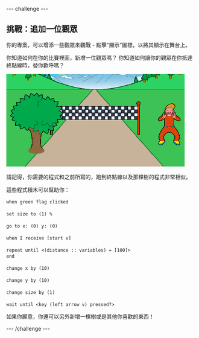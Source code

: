 --- challenge ---

## 挑戰：追加一位觀眾

你的專案，可以增添一些觀眾來觀戰 - 點擊“顯示”圖標，以將其顯示在舞台上。

你知道如何在你的比賽裡面，新增一位觀眾嗎？ 你知道如何讓你的觀眾在你抵達終點線時，替你歡呼嗎？

![遊戲中的觀眾](images/sprint-spectator.png)

請記得，你需要的程式和之前所寫的，跑到終點線以及那棵樹的程式非常相似。

這些程式積木可以幫助你：

```blocks3
when green flag clicked

set size to (1) %

go to x: (0) y: (0)

when I receive [start v]

repeat until <(distance :: variables) = [100]>
end

change x by (10)

change y by (10)

change size by (1)

wait until <key (left arrow v) pressed?>
```

如果你願意，你還可以另外新增一棵樹或是其他你喜歡的東西！


--- /challenge ---